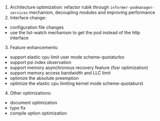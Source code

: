 1. Architecture optimization:
refactor rubik through `informer-podmanager-services` mechanism, decoupling modules and improving performance
2. Interface change:
- configuration file changes
- use the list-watch mechanism to get the pod instead of the http interface
3. Feature enhancements:
- support elastic cpu limit user mode scheme-quotaturbo
- support psi index observation
- support memory asynchronous recovery feature (fssr optimization)
- support memory access bandwidth and LLC limit
- optimize the absolute preemption
- optimize the elastic cpu limiting kernel mode scheme-quotaburst
4. Other optimizations:
- document optimization
- typo fix
- compile option optimization
